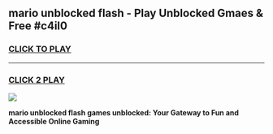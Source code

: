 
## mario unblocked flash - Play Unblocked Gmaes & Free #c4il0
<h3>
<a href="https://news.freeplayer.one?title=mario_unblocked_flash&ref=24F">CLICK TO PLAY</a></h3>
<hr>

<h3>
<a href="https://news.freeplayer.one?title=mario_unblocked_flash&ref=24F">CLICK 2 PLAY</a>
  
</h3>

<a href="https://news.freeplayer.one?title=mario_unblocked_flash&ref=24F/"><img src="https://clearcache.store/games.png"></a>


**mario unblocked flash games unblocked: Your Gateway to Fun and Accessible Online Gaming**
